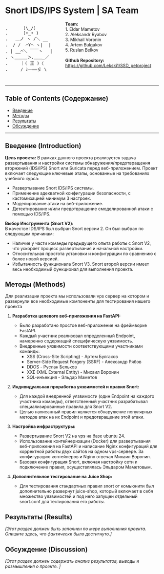 # Snort IDS/IPS System | SA Team

<div style="display: flex; align-items: flex-start;">
    <div style="margin-right: 40px;"> 
        <pre>
.      (\_/)
.      (•_• )
.   ＿ノ ヽ /＼ __
.  / /  ⌒Y⌒ ヽ|  |
. | __⌒＼ ￣￣ヽ   |
. ヽ＿＿＿＞､＿＿_／
.     ｜( 王 )〈
.     / ﾐー――彡 \
        </pre>
    </div>
    <div>
        <b>Team:</b><br>
        1. Eldar Mametov<br>
        2. Aleksandr Ryabov<br>
        3. Mikhail Voronin<br>
        4. Artem Bulgakov<br>
        5. Ruslan Belkov<br>
        <br> 
        <b>Github Repository:</b><br>
        <a href="https://github.com/Lekski1/SSD_petproject">https://github.com/Lekski1/SSD_petproject</a>
    </div>
</div>

---

## Table of Contents (Содержание)

-   [Введение](#Введение)
-   [Методы](#методы)
-   [Результаты](#результаты)
-   [Обсуждение](#обсуждение)

---

## Введение (Introduction)

**Цель проекта:**
В рамках данного проекта реализуется задача развертывания и настройки системы обнаружения/предотвращения вторжений (IDS/IPS) Snort или Suricata перед веб-приложением. Проект включает следующие ключевые этапы, основанные на требованиях учебного курса:

*   Развертывание Snort IDS/IPS системы.
*   Применение адекватной конфигурации безопасности, с кастомизацией минимум 3 настроек.
*   Моделирование атаки на веб-приложение.
*   Детектирование и/или предотвращение смоделированной атаки с помощью IDS/IPS.

**Выбор Инструмента (Snort V2):**    
В качестве IDS/IPS был выбран Snort версии 2. Он был выбран по следующим причинам:        
*   Наличие у части команды предыдущего опыта работы с Snort V2, что ускоряет процесс развертывания и начальной настройки.
*   Относительная простота установки и конфигурации по сравнению с более новой версией.
*   Избытачность функционала Snort V3. Snort второй версии имеет весь необходимый функционал для выполнения проекта. 

## Методы (Methods)

Для реализации проекта мы использовали vps сервер на котором и развернули все необходимые компоненты для тестирования нашего проекта 

1.  **Разработка целевого веб-приложения на FastAPI:**
    *   Было разработано простое веб-приложение на фреймворке FastAPI.
    *   Каждый участник реализовал определенный Endpoint, намеренно содержащий специфическую уязвимость.
    *  Внедренные уязвимости соответствующими участниками команды: 
        *   XSS (Cross-Site Scripting) - Артем Булгаков
        *   Server-Side Request Forgery (SSRF) - Александр Рябов
        *   DDOS - Руслан Бельков
        *   XXE (XML External Entity) - Михаил Воронин
        *   SQL-инъекция - Эльдар Маметов

2.  **Индивидуальная проработка уязвимостей и правил Snort:**
    *   Для каждой внедренной уязвимости (один Endpoint на каждого участника команды), ответственный участник разрабатывал специализированные правила для Snort V2.
    *   Целью написанный правил является обнаружение популярных методов атак на их Endpoint и предотвращение этой атаки. 

3.  **Настройка инфраструктуры:**
    *   Развертывание Snort V2 на vps на базе ubuntu 24.
    *   Использование контейнеризации (Docker) для развертывания веб-приложения на FastAPI и написание Nginx конфигураций для корректной работы двух сайтов на одном vps-сервере. За конфигурацию контейнеров и Nginx отвечал Михаил Воронин.
    *   Базовая конфигурация Snort, включая настройку сети и подключение правил, осуществлялась Эльдаром Маметовым.

4.  **Дополнительное тестирование на Juice Shop:**
    *   Для тестирования стандартных правил snort от комьюнити был дополнительно развернут juice-shop, который включает в себя множество уязвимостей и под него запущен отдельный snort.conf для тестирования его работы. 

## Результаты (Results)

*[Этот раздел должен быть заполнен по мере выполнения проекта. Опишите здесь, что *фактически* было достигнуто.]*


## Обсуждение (Discussion)

*[Этот раздел должен содержать анализ результатов, выводы и размышления о проекте. ]*
